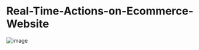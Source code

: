 # Real-Time-Actions-on-Ecommerce-Website

![image](https://github.com/user-attachments/assets/27d3adb9-4d34-45b8-9aff-300f502efb88)


